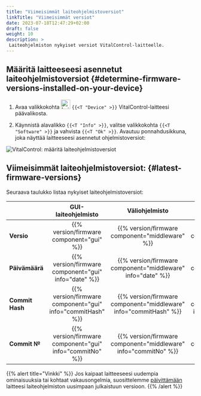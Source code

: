 ```yaml
---
title: "Viimeisimmät laiteohjelmistoversiot"
linkTitle: "Viimeisimmät versiot"
date: 2023-07-18T12:47:29+02:00
draft: false
weight: 10
description: >
 Laiteohjelmiston nykyiset versiot VitalControl-laitteelle.
---
```


## Määritä laitteeseesi asennetut laiteohjelmistoversiot {#determine-firmware-versions-installed-on-your-device}

1. Avaa valikkokohta <img src="/icons/device.svg" width="25" align="bottom" alt="Laite" /> `{{<T "Device" >}}` VitalControl-laitteesi päävalikosta.

2. Käynnistä alavalikko `{{<T "Info" >}}`, valitse valikkokohta `{{<T "Software" >}}` ja vahvista `{{<T "Ok" >}}`. Avautuu ponnahdusikkuna, joka näyttää laitteeseesi asennetut ohjelmistoversiot:

![VitalControl: määritä laiteohjelmistoversiot](../images/firmware-versions.png "Näytä laiteohjelmistoversiot")

## Viimeisimmät laiteohjelmistoversiot: {#latest-firmware-versions}

Seuraava taulukko listaa nykyiset laiteohjelmistoversiot:

|                 | GUI-laiteohjelmisto  | Väliohjelmisto  | Käynnistyslataaja |
|-----------------|:-------------:|:-----------:|:----------:|
| **Versio**     | {{% version/firmware component="gui" %}} | {{% version/firmware component="middleware" %}} | {{% version/firmware component="bootloader" %}} |
| **Päivämäärä**       | {{% version/firmware component="gui" info="date" %}}  | {{% version/firmware component="middleware" info="date" %}} | {{% version/firmware component="bootloader" info="date" %}} |
| **Commit Hash** | {{% version/firmware component="gui" info="commitHash" %}} | {{% version/firmware component="middleware" info="commitHash" %}} |  {{% version/firmware component="bootloader" info="commitHash" %}} |
| **Commit №**    | {{% version/firmware component="gui" info="commitNo" %}} | {{% version/firmware component="middleware" info="commitNo" %}} | {{% version/firmware component="bootloader" info="commitNo" %}}|

{{% alert title="Vinkki" %}}
Jos kaipaat laitteeseesi uudempia ominaisuuksia tai kohtaat vakausongelmia, suosittelemme [päivittämään](../update/) laitteesi laiteohjelmiston uusimpaan julkaistuun versioon.
{{% /alert %}}
